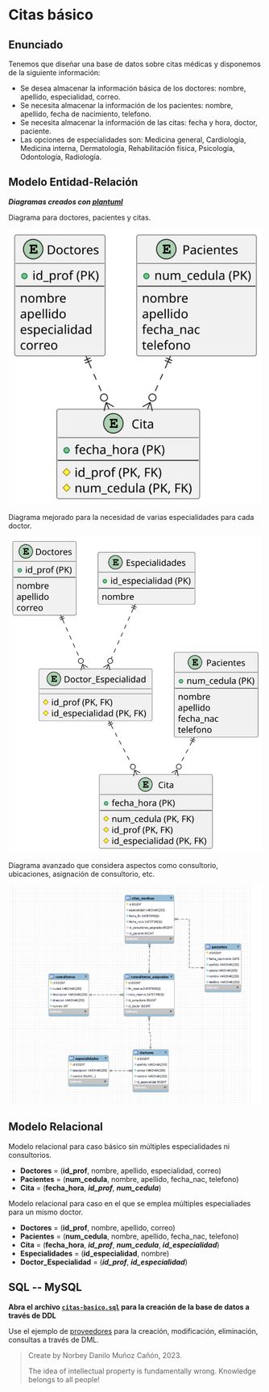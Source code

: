 # Citas básico

## Enunciado

Tenemos que diseñar una base de datos sobre citas médicas y disponemos de la siguiente información:

- Se desea almacenar la información básica de los doctores: nombre, apellido, especialidad, correo.
- Se necesita almacenar la información de los pacientes: nombre, apellido, fecha de nacimiento, telefono.
- Se necesita almacenar la información de las citas: fecha y hora, doctor, paciente.
- Las opciones de especialidades son: Medicina general, Cardiología, Medicina interna, Dermatología, Rehabilitación física, Psicología, Odontología, Radiología.

## Modelo Entidad-Relación

<!--
```  
@startuml diagrama-er.svg
entity "Doctores" as doctores {
  + id_prof (PK)
  --
  nombre
  apellido
  especialidad
  correo
}

entity "Pacientes" as pacientes {
  + num_cedula (PK)
  --
  nombre
  apellido
  fecha_nac
  telefono
}

entity "Cita" as cita {
  + fecha_hora (PK)
  --
  # id_prof (PK, FK)
  # num_cedula (PK, FK)
}

doctores ||..o{ cita
pacientes ||..o{ cita
@enduml
```

```
@startuml diagrama-er-e.svg
entity "Doctores" as doctores {
  + id_prof (PK)
  --
  nombre
  apellido
  correo
}

entity "Pacientes" as pacientes {
  + num_cedula (PK)
  --
  nombre
  apellido
  fecha_nac
  telefono
}

entity "Cita" as cita {
  + fecha_hora (PK)
  --
  # num_cedula (PK, FK)
  # id_prof (PK, FK)
  # id_especialidad (PK, FK)
}

entity "Especialidades" as especialidades {
  + id_especialidad (PK)
  --
  nombre
}

entity "Doctor_Especialidad" as doctor_especialidad {
  # id_prof (PK, FK)
  # id_especialidad (PK, FK)
}

pacientes ||..o{ cita
doctores ||..o{ doctor_especialidad
especialidades ||..o{ doctor_especialidad
doctor_especialidad ||..o{ cita
@enduml
```
-->

***Diagramas creados con [plantuml](https://plantuml.com)***

Diagrama para doctores, pacientes y citas.

![](diagrama-er.svg)

Diagrama mejorado para la necesidad de varias especialidades para cada doctor.

![](diagrama-er-e.svg)

Diagrama avanzado que considera aspectos como consultorio, ubicaciones, asignación de consultorio, etc.

![](MER.png)

## Modelo Relacional

Modelo relacional para caso básico sin múltiples especialidades ni consultorios. 

- **Doctores** = (**id_prof**, nombre, apellido, especialidad, correo)
- **Pacientes** = (**num_cedula**, nombre, apellido, fecha_nac, telefono)
- **Cita** = (**fecha_hora**, ***id_prof***, ***num_cedula***)

Modelo relacional para caso en el que se emplea múltiples especialiades para un mismo doctor.

- **Doctores** = (**id_prof**, nombre, apellido, correo)
- **Pacientes** = (**num_cedula**, nombre, apellido, fecha_nac, telefono)
- **Cita** = (**fecha_hora**, ***id_prof***, ***num_cedula***, ***id_especialidad***)
- **Especialidades** = (**id_especialidad**, nombre)
- **Doctor_Especialidad** = (***id_prof***, ***id_especialidad***)

## SQL -- MySQL

**Abra el archivo [`citas-basico.sql`](sql/citas-basico.sql) para la creación de la base de datos a través de DDL**

Use el ejemplo de [proveedores](https://github.com/norbeydanilo/database-exercises/tree/main/proveedores-intro) para la creación, modificación, eliminación, consultas a través de DML.

> Create by Norbey Danilo Muñoz Cañón, 2023.
>
> The idea of ​​intellectual property is fundamentally wrong. Knowledge belongs to all people!